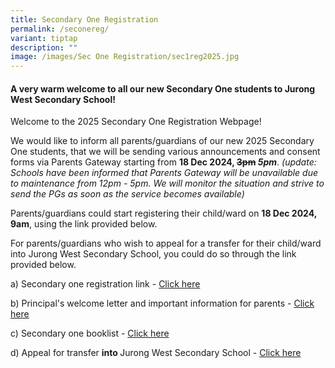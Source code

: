 ```yaml
---
title: Secondary One Registration
permalink: /seconereg/
variant: tiptap
description: ""
image: /images/Sec One Registration/sec1reg2025.jpg
---
```

<h4>A very warm welcome to all our new Secondary One students to Jurong West Secondary School!</h4>
<p>Welcome to the 2025 Secondary One Registration Webpage!</p>
<p>We would like to inform all parents/guardians of our new 2025 Secondary
One students, that we will be sending various announcements and consent
forms via Parents Gateway starting from <strong>18 Dec 2024, <s>3pm</s> <em>5pm</em></strong>. <em>(update: Schools have been informed that Parents Gateway will be unavailable due to maintenance from 12pm - 5pm. We will monitor the situation and strive to send the PGs as soon as the service becomes available)</em>
</p>
<p>Parents/guardians could start registering their child/ward on <strong>18 Dec 2024, 9am</strong>,
using the link provided below.</p>
<p>For parents/guardians who wish to appeal for a transfer for their child/ward
into Jurong West Secondary School, you could do so through the link provided
below.</p>
<p></p>
<p>a) Secondary one registration link - <a href="https://go.gov.sg/jwsec1reg2025" rel="noopener noreferrer nofollow" target="_blank">Click here</a>
</p>
<p>b) Principal's welcome letter and important information for parents -
<a href="/files/Sec1reg/Principal_Welcome_Letter_for_2025_Secondary_One.pdf" rel="noopener nofollow" target="_blank">Click here</a>
</p>
<p>c) Secondary one booklist - <a href="/files/About Us/BookList/Sec_1_book_list_and_uniform_2025.pdf" rel="noopener nofollow" target="_blank">Click here</a>
</p>
<p>d) Appeal for transfer <strong>into </strong>Jurong West Secondary School
- <a href="https://go.gov.sg/appealtransferintojwss2025" rel="noopener noreferrer nofollow" target="_blank">Click here</a>
</p>
<p></p>